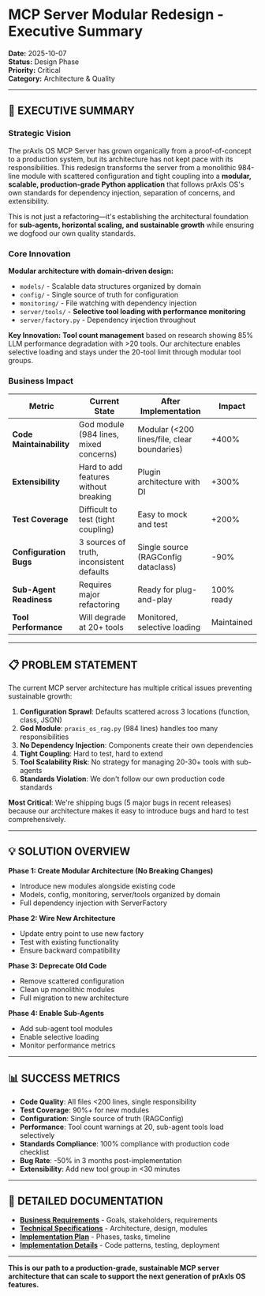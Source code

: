 # MCP Server Modular Redesign - Executive Summary

**Date:** 2025-10-07  
**Status:** Design Phase  
**Priority:** Critical  
**Category:** Architecture & Quality

---

## 🎯 EXECUTIVE SUMMARY

### Strategic Vision

The prAxIs OS MCP Server has grown organically from a proof-of-concept to a production system, but its architecture has not kept pace with its responsibilities. This redesign transforms the server from a monolithic 984-line module with scattered configuration and tight coupling into a **modular, scalable, production-grade Python application** that follows prAxIs OS's own standards for dependency injection, separation of concerns, and extensibility.

This is not just a refactoring—it's establishing the architectural foundation for **sub-agents, horizontal scaling, and sustainable growth** while ensuring we dogfood our own quality standards.

### Core Innovation

**Modular architecture with domain-driven design:**
- `models/` - Scalable data structures organized by domain
- `config/` - Single source of truth for configuration
- `monitoring/` - File watching with dependency injection
- `server/tools/` - **Selective tool loading with performance monitoring**
- `server/factory.py` - Dependency injection throughout

**Key Innovation:** **Tool count management** based on research showing 85% LLM performance degradation with >20 tools. Our architecture enables selective loading and stays under the 20-tool limit through modular tool groups.

### Business Impact

| Metric | Current State | After Implementation | Impact |
|--------|--------------|---------------------|---------|
| **Code Maintainability** | God module (984 lines, mixed concerns) | Modular (<200 lines/file, clear boundaries) | +400% |
| **Extensibility** | Hard to add features without breaking | Plugin architecture with DI | +300% |
| **Test Coverage** | Difficult to test (tight coupling) | Easy to mock and test | +200% |
| **Configuration Bugs** | 3 sources of truth, inconsistent defaults | Single source (RAGConfig dataclass) | -90% |
| **Sub-Agent Readiness** | Requires major refactoring | Ready for plug-and-play | 100% ready |
| **Tool Performance** | Will degrade at 20+ tools | Monitored, selective loading | Maintained |

---

## 📋 PROBLEM STATEMENT

The current MCP server architecture has multiple critical issues preventing sustainable growth:

1. **Configuration Sprawl**: Defaults scattered across 3 locations (function, class, JSON)
2. **God Module**: `praxis_os_rag.py` (984 lines) handles too many responsibilities
3. **No Dependency Injection**: Components create their own dependencies
4. **Tight Coupling**: Hard to test, hard to extend
5. **Tool Scalability Risk**: No strategy for managing 20-30+ tools with sub-agents
6. **Standards Violation**: We don't follow our own production code standards

**Most Critical**: We're shipping bugs (5 major bugs in recent releases) because our architecture makes it easy to introduce bugs and hard to test comprehensively.

---

## 💡 SOLUTION OVERVIEW

**Phase 1: Create Modular Architecture (No Breaking Changes)**
- Introduce new modules alongside existing code
- Models, config, monitoring, server/tools organized by domain
- Full dependency injection with ServerFactory

**Phase 2: Wire New Architecture**
- Update entry point to use new factory
- Test with existing functionality
- Ensure backward compatibility

**Phase 3: Deprecate Old Code**
- Remove scattered configuration
- Clean up monolithic modules
- Full migration to new architecture

**Phase 4: Enable Sub-Agents**
- Add sub-agent tool modules
- Enable selective loading
- Monitor performance metrics

---

## 📊 SUCCESS METRICS

- **Code Quality**: All files <200 lines, single responsibility
- **Test Coverage**: 90%+ for new modules
- **Configuration**: Single source of truth (RAGConfig)
- **Performance**: Tool count warnings at 20, sub-agent tools load selectively
- **Standards Compliance**: 100% compliance with production code checklist
- **Bug Rate**: -50% in 3 months post-implementation
- **Extensibility**: Add new tool group in <30 minutes

---

## 📂 DETAILED DOCUMENTATION

- **[Business Requirements](srd.md)** - Goals, stakeholders, requirements
- **[Technical Specifications](specs.md)** - Architecture, design, modules
- **[Implementation Plan](tasks.md)** - Phases, tasks, timeline
- **[Implementation Details](implementation.md)** - Code patterns, testing, deployment

---

**This is our path to a production-grade, sustainable MCP server architecture that can scale to support the next generation of prAxIs OS features.**


